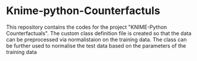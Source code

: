 # Knime-python-Counterfactuls

This repository contains the codes for the project "KNIME-Python Counterfactuals". The custom class definition file is created so that the data can be preprocessed via normalistaion on the training data. The class can be further used to normalise the test data based on the parameters of the training data
